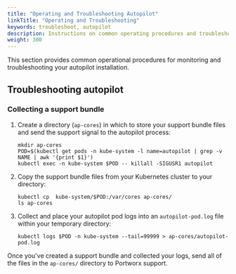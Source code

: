 ```yaml
---
title: "Operating and Troubleshooting Autopilot"
linkTitle: "Operating and Troubleshooting"
keywords: troubleshoot, autopilot
description: Instructions on common operating procedures and troubleshooting for Autopilot
weight: 300
---
```


This section provides common operational procedures for monitoring and troubleshooting your autopilot installation.

## Troubleshooting autopilot

### Collecting a support bundle

1. Create a directory (`ap-cores`) in which to store your support bundle files and send the support signal to the autopilot process:

      ```text
      mkdir ap-cores
      POD=$(kubectl get pods -n kube-system -l name=autopilot | grep -v NAME | awk '{print $1}')
      kubectl exec -n kube-system $POD -- killall -SIGUSR1 autopilot
      ```

2. Copy the support bundle files from your Kubernetes cluster to your directory:

      ```text
      kubectl cp  kube-system/$POD:/var/cores ap-cores/
      ls ap-cores
      ```

3. Collect and place your autopilot pod logs into an `autopilot-pod.log` file within your temporary directory:

      ```text
      kubectl logs $POD -n kube-system --tail=99999 > ap-cores/autopilot-pod.log
      ```

Once you've created a support bundle and collected your logs, send all of the files in the `ap-cores/` directory to Portworx support.
